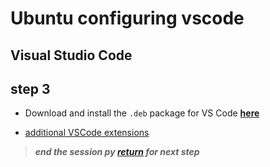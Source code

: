 # Ubuntu configuring vscode

## Visual Studio Code

## step 3

- Download and install the `.deb` package for VS Code **[here](https://code.visualstudio.com/)**

- [additional VSCode extensions](../VSCode/README.md)
  
> ***end the session py [return](../Ubuntu/README.md) for next step***
